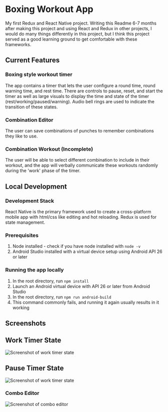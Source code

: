 # Boxing Workout App
My first Redux and React Native project. Writing this Readme 6-7 months after making this project and using React and Redux in other projects, I would do many things differently in this project, but I think this project served as a good learning ground to get comfortable with these frameworks.
## Current Features
### Boxing style workout timer
The app contains a timer that lets the user configure a round time, round warning time, and rest time. There are controls to pause, reset, and start the timer as well as large visuals to display the time and state of the timer (rest/working/paused/warning). Audio bell rings are used to indicate the transition of these states.
### Combination Editor
The user can save combinations of punches to remember combinations they like to use.
### Combination Workout (Incomplete)
The user will be able to select different combination to include in their workout, and the app will verbally communicate these workouts randomly during the 'work' phase of the timer.

## Local Development
### Development Stack
React Native is the primary framework used to create a cross-platform mobile app with html/css like editing and hot reloading.
Redux is used for state management.
### Prerequisites
1. Node installed - check if you have node installed with `node -v`
2. Android Studio installed with a virtual device setup using Android API 26 or later
### Running the app locally
1. In the root directory, run `npm install`
2. Launch an Android virtual device with API 26 or later from Android Studio
3. In the root directory, run `npm run android-build`
4. This command commonly fails, and running it again usually results in it working

## Screenshots
## Work Timer State
![Screenshot of work timer state](https://i.imgur.com/GNQ7lYH.png)
## Pause Timer State
![Screenshot of work timer state](https://i.imgur.com/KQz6iLK.png)
### Combo Editor
![Screenshot of combo editor](https://i.imgur.com/OLaUbuI.png)

